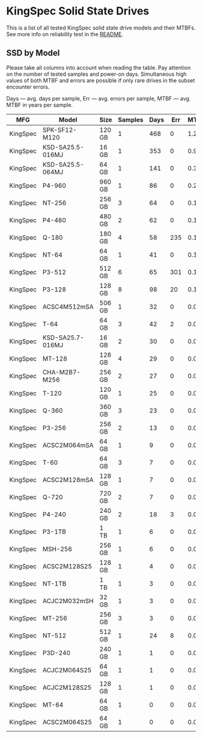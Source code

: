 KingSpec Solid State Drives
===========================

This is a list of all tested KingSpec solid state drive models and their MTBFs. See
more info on reliability test in the [README](https://github.com/linuxhw/SMART).

SSD by Model
------------

Please take all columns into account when reading the table. Pay attention on the
number of tested samples and power-on days. Simultaneous high values of both MTBF
and errors are possible if only rare drives in the subset encounter errors.

Days   — avg. days per sample,
Err    — avg. errors per sample,
MTBF   — avg. MTBF in years per sample.

| MFG       | Model              | Size   | Samples | Days  | Err   | MTBF   |
|-----------|--------------------|--------|---------|-------|-------|--------|
| KingSpec  | SPK-SF12-M120      | 120 GB | 1       | 468   | 0     | 1.28   |
| KingSpec  | KSD-SA25.5-016MJ   | 16 GB  | 1       | 353   | 0     | 0.97   |
| KingSpec  | KSD-SA25.5-064MJ   | 64 GB  | 1       | 141   | 0     | 0.39   |
| KingSpec  | P4-960             | 960 GB | 1       | 86    | 0     | 0.24   |
| KingSpec  | NT-256             | 256 GB | 3       | 64    | 0     | 0.18   |
| KingSpec  | P4-480             | 480 GB | 2       | 62    | 0     | 0.17   |
| KingSpec  | Q-180              | 180 GB | 4       | 58    | 235   | 0.14   |
| KingSpec  | NT-64              | 64 GB  | 1       | 41    | 0     | 0.11   |
| KingSpec  | P3-512             | 512 GB | 6       | 65    | 301   | 0.10   |
| KingSpec  | P3-128             | 128 GB | 8       | 98    | 20    | 0.10   |
| KingSpec  | ACSC4M512mSA       | 506 GB | 1       | 32    | 0     | 0.09   |
| KingSpec  | T-64               | 64 GB  | 3       | 42    | 2     | 0.09   |
| KingSpec  | KSD-SA25.7-016MJ   | 16 GB  | 2       | 30    | 0     | 0.08   |
| KingSpec  | MT-128             | 128 GB | 4       | 29    | 0     | 0.08   |
| KingSpec  | CHA-M2B7-M256      | 256 GB | 2       | 27    | 0     | 0.07   |
| KingSpec  | T-120              | 120 GB | 1       | 25    | 0     | 0.07   |
| KingSpec  | Q-360              | 360 GB | 3       | 23    | 0     | 0.07   |
| KingSpec  | P3-256             | 256 GB | 2       | 13    | 0     | 0.04   |
| KingSpec  | ACSC2M064mSA       | 64 GB  | 1       | 9     | 0     | 0.03   |
| KingSpec  | T-60               | 64 GB  | 3       | 7     | 0     | 0.02   |
| KingSpec  | ACSC2M128mSA       | 128 GB | 1       | 7     | 0     | 0.02   |
| KingSpec  | Q-720              | 720 GB | 2       | 7     | 0     | 0.02   |
| KingSpec  | P4-240             | 240 GB | 2       | 18    | 3     | 0.02   |
| KingSpec  | P3-1TB             | 1 TB   | 1       | 6     | 0     | 0.02   |
| KingSpec  | MSH-256            | 256 GB | 1       | 6     | 0     | 0.02   |
| KingSpec  | ACSC2M128S25       | 128 GB | 1       | 4     | 0     | 0.01   |
| KingSpec  | NT-1TB             | 1 TB   | 1       | 3     | 0     | 0.01   |
| KingSpec  | ACJC2M032mSH       | 32 GB  | 1       | 3     | 0     | 0.01   |
| KingSpec  | MT-256             | 256 GB | 3       | 3     | 0     | 0.01   |
| KingSpec  | NT-512             | 512 GB | 1       | 24    | 8     | 0.01   |
| KingSpec  | P3D-240            | 240 GB | 1       | 1     | 0     | 0.01   |
| KingSpec  | ACJC2M064S25       | 64 GB  | 1       | 1     | 0     | 0.00   |
| KingSpec  | ACJC2M128S25       | 128 GB | 1       | 1     | 0     | 0.00   |
| KingSpec  | MT-64              | 64 GB  | 1       | 0     | 0     | 0.00   |
| KingSpec  | ACSC2M064S25       | 64 GB  | 1       | 0     | 0     | 0.00   |
